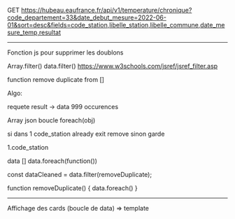 GET https://hubeau.eaufrance.fr/api/v1/temperature/chronique?code_departement=33&date_debut_mesure=2022-06-01&sort=desc&fields=code_station,libelle_station,libelle_commune,date_mesure_temp,resultat

---

Fonction js pour supprimer les doublons

Array.filter() data.filter()
https://www.w3schools.com/jsref/jsref_filter.asp

function remove duplicate from []


Algo:

requete result -> data 999 occurences


Array json boucle foreach(obj)

si dans 1 code_station already exit remove sinon garde

1.code_station

data []
data.foreach(function())




const dataCleaned = data.filter(removeDuplicate);

function removeDuplicate()
{
  data.foreach()
}



---

Affichage des cards (boucle de data) => template
